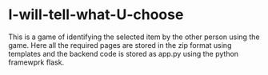 # I-will-tell-what-U-choose
This is a game of identifying the selected item by the other person using the game.
Here all the required pages are stored in the zip format using templates and the backend code is stored as app.py using the python framewprk flask.
